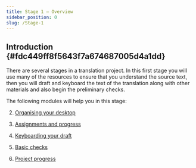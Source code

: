 ```yaml
---
title: Stage 1 – Overview
sidebar_position: 0
slug: /Stage-1
---
```




## **Introduction** {#fdc449ff8f5643f7a674687005d4a1dd}


There are several stages in a translation project. In this first stage you will use many of the resources to ensure that you understand the source text, then you will draft and keyboard the text of the translation along with other materials and also begin the preliminary checks.


The following modules will help you in this stage:


2. [Organising your desktop](https://manual.paratext.org/Training-Manual/Stage-1/OD)  


3. [Assignments and progress](https://manual.paratext.org/Training-Manual/Stage-1/PP1)  


4. [Keyboarding your draft](https://manual.paratext.org/training-manual/Stage-1/KD)  


5. [Basic checks](https://sillsdev.github.io/paratext-manual/5.BC1)  


6. [Project progress](https://manual.paratext.org/paratext-manual/6.PP2)

